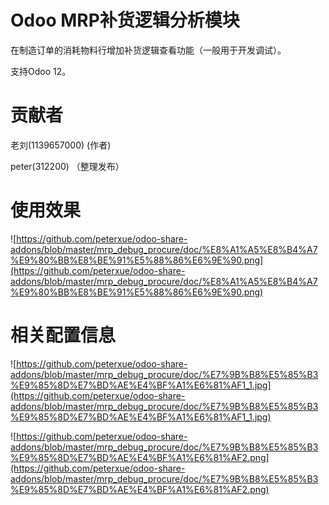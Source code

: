 
Odoo MRP补货逻辑分析模块
==============================

在制造订单的消耗物料行增加补货逻辑查看功能（一般用于开发调试）。

支持Odoo 12。

# 贡献者

老刘(1139657000) (作者)

peter(312200) （整理发布）



# 使用效果

![https://github.com/peterxue/odoo-share-addons/blob/master/mrp_debug_procure/doc/%E8%A1%A5%E8%B4%A7%E9%80%BB%E8%BE%91%E5%88%86%E6%9E%90.png](https://github.com/peterxue/odoo-share-addons/blob/master/mrp_debug_procure/doc/%E8%A1%A5%E8%B4%A7%E9%80%BB%E8%BE%91%E5%88%86%E6%9E%90.png)


# 相关配置信息

![https://github.com/peterxue/odoo-share-addons/blob/master/mrp_debug_procure/doc/%E7%9B%B8%E5%85%B3%E9%85%8D%E7%BD%AE%E4%BF%A1%E6%81%AF1_1.jpg](https://github.com/peterxue/odoo-share-addons/blob/master/mrp_debug_procure/doc/%E7%9B%B8%E5%85%B3%E9%85%8D%E7%BD%AE%E4%BF%A1%E6%81%AF1_1.jpg)

![https://github.com/peterxue/odoo-share-addons/blob/master/mrp_debug_procure/doc/%E7%9B%B8%E5%85%B3%E9%85%8D%E7%BD%AE%E4%BF%A1%E6%81%AF2.png](https://github.com/peterxue/odoo-share-addons/blob/master/mrp_debug_procure/doc/%E7%9B%B8%E5%85%B3%E9%85%8D%E7%BD%AE%E4%BF%A1%E6%81%AF2.png)

